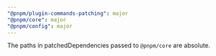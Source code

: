 ```yaml
---
"@pnpm/plugin-commands-patching": major
"@pnpm/core": major
"@pnpm/config": major
---
```


The paths in patchedDependencies passed to `@pnpm/core` are absolute.
